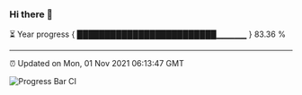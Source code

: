 ### Hi there 👋

⏳ Year progress { █████████████████████████▁▁▁▁▁ } 83.36 %

---

⏰ Updated on Mon, 01 Nov 2021 06:13:47 GMT

![Progress Bar CI](https://github.com/liununu/liununu/workflows/Progress%20Bar%20CI/badge.svg)
